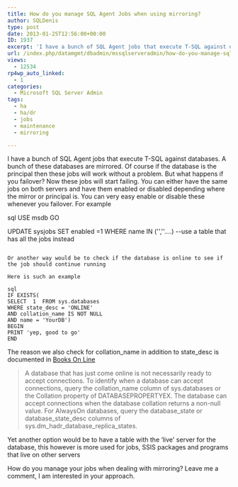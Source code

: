 ```yaml
---
title: How do you manage SQL Agent Jobs when using mirroring?
author: SQLDenis
type: post
date: 2013-01-25T12:56:00+00:00
ID: 1937
excerpt: 'I have a bunch of SQL Agent jobs that execute T-SQL against databases. A bunch of these databases are mirrored. Of course if the database is the principal then these jobs will work without a problem. But what happens if you failover? Now these jobs will&hellip;'
url: /index.php/datamgmt/dbadmin/mssqlserveradmin/how-do-you-manage-sql/
views:
  - 12534
rp4wp_auto_linked:
  - 1
categories:
  - Microsoft SQL Server Admin
tags:
  - ha
  - ha/dr
  - jobs
  - maintenance
  - mirroring

---
```

I have a bunch of SQL Agent jobs that execute T-SQL against databases. A bunch of these databases are mirrored. Of course if the database is the principal then these jobs will work without a problem. But what happens if you failover? Now these jobs will start failing. You can either have the same jobs on both servers and have them enabled or disabled depending where the mirror or principal is. You can very easy enable or disable these whenever you failover. For example

sql
USE msdb
GO

UPDATE sysjobs
SET enabled =1
WHERE name IN ('',''....) --use a table that has all the jobs instead
```

Or another way would be to check if the database is online to see if the job should continue running

Here is such an example

sql
IF EXISTS(
SELECT  1  FROM sys.databases
WHERE state_desc = 'ONLINE'
AND collation_name IS NOT NULL
AND name = 'YourDB')
BEGIN
PRINT 'yep, good to go'
END
```

The reason we also check for collation\_name in addition to state\_desc is documented in [Books On Line][1]

> A database that has just come online is not necessarily ready to accept connections. To identify when a database can accept connections, query the collation\_name column of sys.databases or the Collation property of DATABASEPROPERTYEX. The database can accept connections when the database collation returns a non-null value. For AlwaysOn databases, query the database\_state or database\_state\_desc columns of sys.dm\_hadr\_database\_replica\_states.

Yet another option would be to have a table with the &#8216;live' server for the database, this however is more used for jobs, SSIS packages and programs that live on other servers

How do you manage your jobs when dealing with mirroring? Leave me a comment, I am interested in your approach.

 [1]: http://technet.microsoft.com/en-us/library/ms178534.aspx